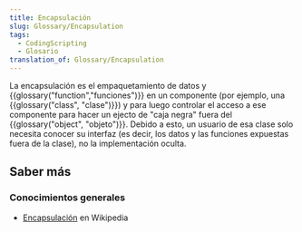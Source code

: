 ```yaml
---
title: Encapsulación
slug: Glossary/Encapsulation
tags:
  - CodingScripting
  - Glosario
translation_of: Glossary/Encapsulation
---
```


La encapsulación es el empaquetamiento de datos y {{glossary("function","funciones")}} en un componente (por ejemplo, una {{glossary("class", "clase")}}) y para luego controlar el acceso a ese componente para hacer un ejecto de "caja negra" fuera del {{glossary("object", "objeto")}}. Debido a esto, un usuario de esa clase solo necesita conocer su interfaz (es decir, los datos y las funciones expuestas fuera de la clase), no la implementación oculta.

## Saber más

### Conocimientos generales

- [Encapsulación](<https://en.wikipedia.org/wiki/Encapsulation_(object-oriented_programming)>) en Wikipedia
